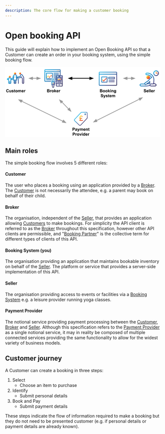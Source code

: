 ```yaml
---
description: The core flow for making a customer booking
---
```


# Open booking API

This guide will explain how to implement an Open Booking API so that a Customer can create an order in your booking system, using the simple booking flow.

![](../../.gitbook/assets/image.png)

## Main roles

The simple booking flow involves 5 different roles:

#### Customer

The user who places a booking using an application provided by a [Broker](https://openactive.io/open-booking-api/EditorsDraft/1.0CR3/#dfn-broker). The [Customer](https://openactive.io/open-booking-api/EditorsDraft/1.0CR3/#dfn-customer) is not necessarily the attendee, e.g. a parent may book on behalf of their child.

#### Broker

The organisation, independent of the [Seller](https://openactive.io/open-booking-api/EditorsDraft/1.0CR3/#dfn-seller), that provides an application allowing [Customers](https://openactive.io/open-booking-api/EditorsDraft/1.0CR3/#dfn-customer) to make bookings. For simplicity the API client is referred to as the [Broker](https://openactive.io/open-booking-api/EditorsDraft/1.0CR3/#dfn-broker) throughout this specification, however other API clients are permissible, and "[Booking Partner](https://openactive.io/open-booking-api/EditorsDraft/1.0CR3/#dfn-booking-partner)" is the collective term for different types of clients of this API.

#### Booking System (you)

The organisation providing an application that maintains bookable inventory on behalf of the [Seller](https://openactive.io/open-booking-api/EditorsDraft/1.0CR3/#dfn-seller). The platform or service that provides a server-side implementation of this API.

#### Seller

The organisation providing access to events or facilities via a [Booking System](https://openactive.io/open-booking-api/EditorsDraft/1.0CR3/#dfn-booking-system) e.g. a leisure provider running yoga classes.

#### Payment Provider

The notional service providing payment processing between the [Customer](https://openactive.io/open-booking-api/EditorsDraft/1.0CR3/#dfn-customer), [Broker](https://openactive.io/open-booking-api/EditorsDraft/1.0CR3/#dfn-broker) and [Seller](https://openactive.io/open-booking-api/EditorsDraft/1.0CR3/#dfn-seller). Although this specification refers to the [Payment Provider](https://openactive.io/open-booking-api/EditorsDraft/1.0CR3/#dfn-payment-provider) as a single notional service, it may in reality be composed of multiple connected services providing the same functionality to allow for the widest variety of business models.

## Customer journey

A Customer can create a booking in three steps:

1. Select&#x20;
   * Choose an item to purchase
2. Identify
   * Submit personal details
3. Book and Pay
   * Submit payment details

These steps indicate the flow of information required to make a booking but they do not need to be presented customer (e.g. if personal details or payment details are already known).

